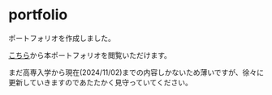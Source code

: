 # portfolio

ポートフォリオを作成しました。


[こちら](https://create-alt.github.io/portfolio/)から本ポートフォリオを閲覧いただけます。　　

まだ高専入学から現在(2024/11/02)までの内容しかないため薄いですが、徐々に更新していきますのであたたかく見守っていてください。
